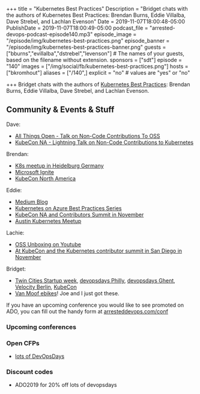 +++
title = "Kubernetes Best Practices"
Description = "Bridget chats with the authors of Kubernetes Best Practices: Brendan Burns, Eddie Villalba, Dave Strebel, and Lachlan Evenson"
Date = 2019-11-07T18:00:48-05:00
PublishDate = 2019-11-07T18:00:49-05:00
podcast_file = "arrested-devops-podcast-episode140.mp3"
episode_image = "/episode/img/kubernetes-best-practices.png"
episode_banner = "/episode/img/kubernetes-best-practices-banner.png"
guests = ["bburns","evillalba","dstrebel","levenson"] # The names of your guests, based on the filename without extension.
sponsors = ["sdt"]
episode = "140"
images = ["/img/social/fb/kubernetes-best-practices.png"]
hosts = ["bkromhout"]
aliases = ["/140",]
explicit = "no" # values are "yes" or "no"


+++
Bridget chats with the authors of [Kubernetes Best Practices](https://shop.oreilly.com/product/0636920273219.do): Brendan Burns, Eddie Villalba, Dave Strebel, and Lachlan Evenson.

## Community & Events & Stuff

Dave:
- <a href="https://allthingsopen.org/talk/2-for-1-non-code-contributors-guide-to-open-source-the-5-most-common-licenses-on-github/">All Things Open - Talk on Non-Code Contributions To OSS</a>
- <a href="https://kccncna19.sched.com/speaker/dastrebe?iframe=no">KubeCon NA - Lightning Talk on Non-Code Contributions to Kubernetes</a>

Brendan:
- <a href="https://www.meetup.com/Rhein-Neckar-Kubernetes/events/264886582/">K8s meetup in Heidelburg Germany</a>
- <a href="https://www.microsoft.com/en-us/ignite">Microsoft Ignite</a>
- <a href="https://kccncna19.sched.com/event/UagX/deep-dive-into-cloud-provider-azure-pengfei-ni-microsoft-brendan-burns-microsoft">KubeCon North America</a>

Eddie:
- <a href="https://medium.com/@evillgenius">Medium Blog</a>
- <a href="Kubernetes on Azure Best Practices Series">Kubernetes on Azure Best Practices Series</a>
- <a href="https://kubecon.io">KubeCon NA and Contributors Summit in November</a>
- <a href="https://www.meetup.com/Kubernetes-Austin/">Austin Kubernetes Meetup</a>

Lachie:
- <a href="https://www.youtube.com/LachlanEvenson">OSS Unboxing on Youtube</a>
- <a href="https://kubecon.io">At KubeCon and the Kubernetes contributor summit in San Diego in November</a>

Bridget:
- <a href="https://sched.co/Vkbn">Twin Cities Startup week</a>, <a href="https://devopsdays.org/events/2019-philadelphia/program/bridget-kromhout/">devopsdays Philly</a>, <a href="https://devopsdays.org/events/2019-ghent/program/bridget-kromhout/">devopsdays Ghent</a>, <a href="https://conferences.oreilly.com/velocity/vl-eu">Velocity Berlin</a>, <a href="https://kubecon.io">KubeCon</a>
- <a href="https://www.vanmoof.com/en_us/electrified-s2-x2">Van Moof ebikes</a>! Joe and I just got these.

If you have an upcoming conference you would like to see promoted on ADO, you can fill out the handy form at [arresteddevops.com/conf](https://arresteddevops.com/conf)

### Upcoming conferences

### Open CFPs

- [lots of DevOpsDays](https://devopsdays.org/speaking)

### Discount codes
- ADO2019 for 20% off lots of devopsdays
